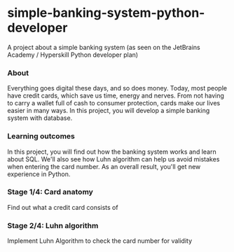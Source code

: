 # simple-banking-system-python-developer
A project about a simple banking system (as seen on the JetBrains Academy / Hyperskill Python developer plan)

### About
Everything goes digital these days, and so does money. Today, most people have credit cards, which save us time, energy and nerves. From not having to carry a wallet full of cash to consumer protection, cards make our lives easier in many ways. In this project, you will develop a simple banking system with database.

### Learning outcomes
In this project, you will find out how the banking system works and learn about SQL. We'll also see how Luhn algorithm can help us avoid mistakes when entering the card number. As an overall result, you'll get new experience in Python.

### Stage 1/4: Card anatomy
Find out what a credit card consists of

### Stage 2/4: Luhn algorithm
Implement Luhn Algorithm to check the card number for validity 
